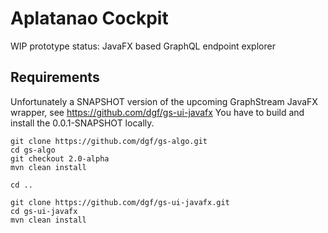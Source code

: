 # Aplatanao Cockpit

WIP prototype status: JavaFX based GraphQL endpoint explorer

## Requirements

Unfortunately a SNAPSHOT version of the upcoming GraphStream JavaFX wrapper, see https://github.com/dgf/gs-ui-javafx
You have to build and install the 0.0.1-SNAPSHOT locally.

    git clone https://github.com/dgf/gs-algo.git
    cd gs-algo
    git checkout 2.0-alpha
    mvn clean install

    cd ..

    git clone https://github.com/dgf/gs-ui-javafx.git
    cd gs-ui-javafx
    mvn clean install
